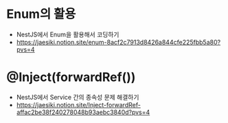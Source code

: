 # Enum의 활용
- NestJS에서 Enum을 활용해서 코딩하기
- https://jaesiki.notion.site/enum-8acf2c7913d8426a844cfe225fbb5a80?pvs=4

# @Inject(forwardRef())
- NestJS에서 Service 간의 종속성 문제 해결하기
- https://jaesiki.notion.site/Inject-forwardRef-affac2be38f240278048b93aebc3840d?pvs=4